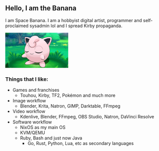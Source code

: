 ## Hello, I am the Banana
I am Space Banana. I am a hobbyist digital artist, programmer and self-proclaimed sysadmin lol and I spread Kirby propaganda.

<img src="jigglypuff%202.png" width="200" />

### Things that I like:
- Games and franchises
  - Touhou, Kirby, TF2, Pokémon and much more
- Image workflow
  - Blender, Krita, Natron, GIMP, Darktable, FFmpeg
- Video workflow
  - Kdenlive, Blender, FFmpeg, OBS Studio, Natron, DaVinci Resolve
- Software workflow
  - NixOS as my main OS
  - KVM/QEMU
  - Ruby, Bash and just now Java
    - Go, Rust, Python, Lua, etc as secondary languages
